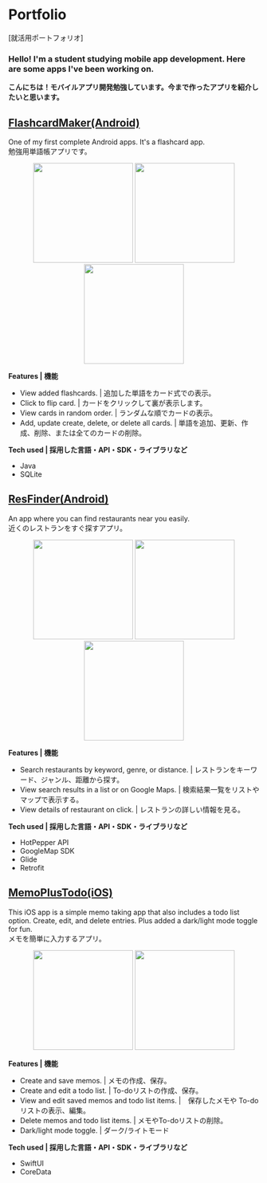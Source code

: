 # Portfolio
[就活用ポートフォリオ]

### Hello! I'm a student studying mobile app development. Here are some apps I've been working on.
**こんにちは！モバイルアプリ開発勉強しています。今まで作ったアプリを紹介したいと思います。**

## [FlashcardMaker(Android)](https://github.com/lumnaw11/Flashcard-Maker-Android-App-SQLite)
One of my first complete Android apps. It's a flashcard app. </br>
勉強用単語帳アプリです。

<p align="center">
 <img src="https://user-images.githubusercontent.com/122884728/216902836-6b3f11aa-3d8a-495f-a729-3550de844cb7.png", width="200"/>
<img src="https://user-images.githubusercontent.com/122884728/216902863-ad0acd96-7712-41b9-bda5-d46dad68a4b3.png", width="200"/>
<img src="https://user-images.githubusercontent.com/122884728/216902570-9e880a29-eaf3-4f2d-bb22-bb348ec76b30.png", width="200"/>
</p>

**Features | 機能**
- View added flashcards. | 追加した単語をカード式での表示。
- Click to flip card. | カードをクリックして裏が表示します。
- View cards in random order. | ランダムな順でカードの表示。
- Add, update create, delete, or delete all cards. | 単語を追加、更新、作成、削除、または全てのカードの削除。

**Tech used | 採用した言語・API・SDK・ライブラリなど**
- Java
- SQLite


## [ResFinder(Android)](https://github.com/lumnaw11/Restaurant-Finder-Android)
An app where you can find restaurants near you easily.</br>
近くのレストランをすぐ探すアプリ。

<p align="center">
<img src="https://github.com/lumnaw11/Restaurant-Finder-Android/assets/122884728/ae81b246-1c2c-42ef-b4d1-fd6a967c31cb" width="200"/>
<img src="https://github.com/lumnaw11/Restaurant-Finder-Android/assets/122884728/902e2b45-cd26-4b59-97ae-b839bea58ff1" width="200"/>
<img src="https://github.com/lumnaw11/Restaurant-Finder-Android/assets/122884728/c0deb787-5e68-4db2-acbf-b9a918cd3410" width="200"/>
</p>

**Features | 機能**
- Search restaurants by keyword, genre, or distance. | レストランをキーワード、ジャンル、距離から探す。
- View search results in a list or on Google Maps. | 検索結果一覧をリストやマップで表示する。
- View details of restaurant on click. | レストランの詳しい情報を見る。

**Tech used | 採用した言語・API・SDK・ライブラリなど**
- HotPepper API
- GoogleMap SDK
- Glide
- Retrofit

## [MemoPlusTodo(iOS)](https://github.com/lumnaw11/MEMO-TODO-APP)
This iOS app is a simple memo taking app that also includes a todo list option. Create, edit, and delete entries. Plus added a dark/light mode toggle for fun.</br>
メモを簡単に入力するアプリ。
<p align="center">

<img src="https://github.com/lumnaw11/Portfolio/assets/122884728/382f850d-573c-4fca-8133-7dfe1ea20562" width="200">
<img src="https://github.com/lumnaw11/Portfolio/assets/122884728/af1d588a-457a-4131-a343-e158cf114f81" width="200">
 </p>

**Features | 機能**
- Create and save memos. | メモの作成、保存。
- Create and edit a todo list. | To-doリストの作成、保存。
- View and edit saved memos and todo list items. |　保存したメモや To-doリストの表示、編集。
- Delete memos and todo list items. | メモやTo-doリストの削除。
- Dark/light mode toggle. | ダーク/ライトモード

**Tech used | 採用した言語・API・SDK・ライブラリなど**
- SwiftUI
- CoreData
